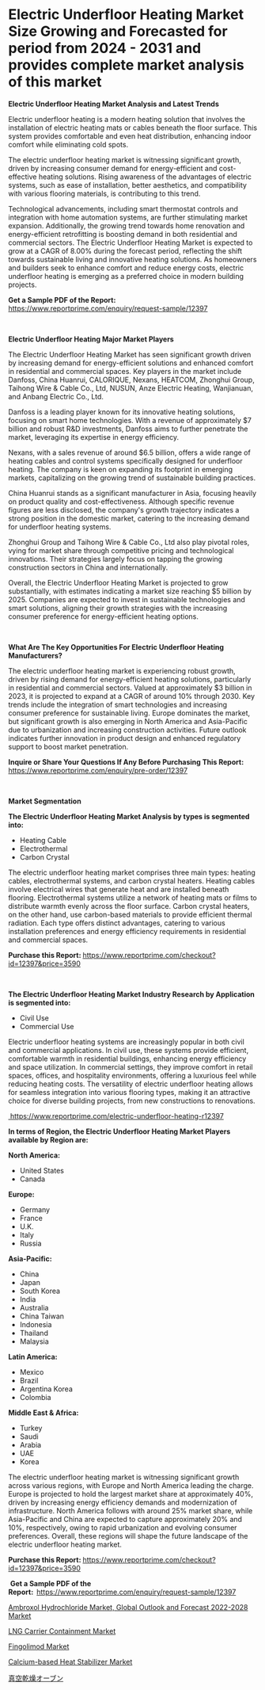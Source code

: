 <p><h1>Electric Underfloor Heating Market Size Growing and Forecasted for period from 2024 - 2031 and provides complete market analysis of this market</h1></p><p><strong>Electric Underfloor Heating Market Analysis and Latest Trends</strong></p>
<p><p>Electric underfloor heating is a modern heating solution that involves the installation of electric heating mats or cables beneath the floor surface. This system provides comfortable and even heat distribution, enhancing indoor comfort while eliminating cold spots. </p><p>The electric underfloor heating market is witnessing significant growth, driven by increasing consumer demand for energy-efficient and cost-effective heating solutions. Rising awareness of the advantages of electric systems, such as ease of installation, better aesthetics, and compatibility with various flooring materials, is contributing to this trend. </p><p>Technological advancements, including smart thermostat controls and integration with home automation systems, are further stimulating market expansion. Additionally, the growing trend towards home renovation and energy-efficient retrofitting is boosting demand in both residential and commercial sectors. The Electric Underfloor Heating Market is expected to grow at a CAGR of 8.00% during the forecast period, reflecting the shift towards sustainable living and innovative heating solutions. As homeowners and builders seek to enhance comfort and reduce energy costs, electric underfloor heating is emerging as a preferred choice in modern building projects.</p></p>
<p><strong>Get a Sample PDF of the Report:&nbsp;</strong> <a href="https://www.reportprime.com/enquiry/request-sample/12397">https://www.reportprime.com/enquiry/request-sample/12397</a></p>
<p>&nbsp;</p>
<p><strong>Electric Underfloor Heating Major Market Players</strong></p>
<p><p>The Electric Underfloor Heating Market has seen significant growth driven by increasing demand for energy-efficient solutions and enhanced comfort in residential and commercial spaces. Key players in the market include Danfoss, China Huanrui, CALORIQUE, Nexans, HEATCOM, Zhonghui Group, Taihong Wire & Cable Co., Ltd, NUSUN, Anze Electric Heating, Wanjianuan, and Anbang Electric Co., Ltd.</p><p>Danfoss is a leading player known for its innovative heating solutions, focusing on smart home technologies. With a revenue of approximately $7 billion and robust R&D investments, Danfoss aims to further penetrate the market, leveraging its expertise in energy efficiency.</p><p>Nexans, with a sales revenue of around $6.5 billion, offers a wide range of heating cables and control systems specifically designed for underfloor heating. The company is keen on expanding its footprint in emerging markets, capitalizing on the growing trend of sustainable building practices.</p><p>China Huanrui stands as a significant manufacturer in Asia, focusing heavily on product quality and cost-effectiveness. Although specific revenue figures are less disclosed, the company's growth trajectory indicates a strong position in the domestic market, catering to the increasing demand for underfloor heating systems.</p><p>Zhonghui Group and Taihong Wire & Cable Co., Ltd also play pivotal roles, vying for market share through competitive pricing and technological innovations. Their strategies largely focus on tapping the growing construction sectors in China and internationally.</p><p>Overall, the Electric Underfloor Heating Market is projected to grow substantially, with estimates indicating a market size reaching $5 billion by 2025. Companies are expected to invest in sustainable technologies and smart solutions, aligning their growth strategies with the increasing consumer preference for energy-efficient heating options.</p></p>
<p>&nbsp;</p>
<p><strong>What Are The Key Opportunities For Electric Underfloor Heating Manufacturers?</strong></p>
<p><p>The electric underfloor heating market is experiencing robust growth, driven by rising demand for energy-efficient heating solutions, particularly in residential and commercial sectors. Valued at approximately $3 billion in 2023, it is projected to expand at a CAGR of around 10% through 2030. Key trends include the integration of smart technologies and increasing consumer preference for sustainable living. Europe dominates the market, but significant growth is also emerging in North America and Asia-Pacific due to urbanization and increasing construction activities. Future outlook indicates further innovation in product design and enhanced regulatory support to boost market penetration.</p></p>
<p><strong>Inquire or Share Your Questions If Any Before Purchasing This Report:</strong> <a href="https://www.reportprime.com/enquiry/pre-order/12397">https://www.reportprime.com/enquiry/pre-order/12397</a></p>
<p>&nbsp;</p>
<p><strong>Market Segmentation</strong></p>
<p><strong>The Electric Underfloor Heating Market Analysis by types is segmented into:</strong></p>
<p><ul><li>Heating Cable</li><li>Electrothermal</li><li>Carbon Crystal</li></ul></p>
<p><p>The electric underfloor heating market comprises three main types: heating cables, electrothermal systems, and carbon crystal heaters. Heating cables involve electrical wires that generate heat and are installed beneath flooring. Electrothermal systems utilize a network of heating mats or films to distribute warmth evenly across the floor surface. Carbon crystal heaters, on the other hand, use carbon-based materials to provide efficient thermal radiation. Each type offers distinct advantages, catering to various installation preferences and energy efficiency requirements in residential and commercial spaces.</p></p>
<p><strong>Purchase this Report:&nbsp;</strong><a href="https://www.reportprime.com/checkout?id=12397&price=3590">https://www.reportprime.com/checkout?id=12397&price=3590</a></p>
<p>&nbsp;</p>
<p><strong>The Electric Underfloor Heating Market Industry Research by Application is segmented into:</strong></p>
<p><ul><li>Civil Use</li><li>Commercial Use</li></ul></p>
<p><p>Electric underfloor heating systems are increasingly popular in both civil and commercial applications. In civil use, these systems provide efficient, comfortable warmth in residential buildings, enhancing energy efficiency and space utilization. In commercial settings, they improve comfort in retail spaces, offices, and hospitality environments, offering a luxurious feel while reducing heating costs. The versatility of electric underfloor heating allows for seamless integration into various flooring types, making it an attractive choice for diverse building projects, from new constructions to renovations.</p></p>
<p><a href="https://www.reportprime.com/electric-underfloor-heating-r12397">&nbsp;https://www.reportprime.com/electric-underfloor-heating-r12397</a></p>
<p><strong>In terms of Region, the Electric Underfloor Heating Market Players available by Region are:</strong></p>
<p>
    <p> <strong> North America: </strong>
        <ul>
            <li>United States</li>
            <li>Canada</li>
        </ul>
        </p> 
    <p> <strong> Europe: </strong>
        <ul>
            <li>Germany</li>
            <li>France</li>
            <li>U.K.</li>
            <li>Italy</li>
            <li>Russia</li>
        </ul>
        </p> 
    <p> <strong> Asia-Pacific: </strong>
        <ul>
            <li>China</li>
            <li>Japan</li>
            <li>South Korea</li>
            <li>India</li>
            <li>Australia</li>
            <li>China Taiwan</li>
            <li>Indonesia</li>
            <li>Thailand</li>
            <li>Malaysia</li>
        </ul>
        </p> 
    <p> <strong> Latin America: </strong>
        <ul>
            <li>Mexico</li>
            <li>Brazil</li>
            <li>Argentina Korea</li>
            <li>Colombia</li>
        </ul>
        </p> 
    <p> <strong> Middle East & Africa: </strong>
        <ul>
            <li>Turkey</li>
            <li>Saudi</li>
            <li>Arabia</li>
            <li>UAE</li>
            <li>Korea</li>
        </ul>
    </p>
    </p>
<p><p>The electric underfloor heating market is witnessing significant growth across various regions, with Europe and North America leading the charge. Europe is projected to hold the largest market share at approximately 40%, driven by increasing energy efficiency demands and modernization of infrastructure. North America follows with around 25% market share, while Asia-Pacific and China are expected to capture approximately 20% and 10%, respectively, owing to rapid urbanization and evolving consumer preferences. Overall, these regions will shape the future landscape of the electric underfloor heating market.</p></p>
<p><strong>Purchase this Report: </strong><a href="https://www.reportprime.com/checkout?id=12397&price=3590">https://www.reportprime.com/checkout?id=12397&price=3590</a></p>
<p>&nbsp;<strong>Get a Sample PDF of the Report:&nbsp;&nbsp;</strong><a href="https://www.reportprime.com/enquiry/request-sample/12397">https://www.reportprime.com/enquiry/request-sample/12397</a></p>
<p><strong></strong></p>
<p><p><a href="https://www.linkedin.com/pulse/ambroxol-hydrochloride-market-global-outlook-forecast-2022-2028-fczzf?trackingId=N2MHzug1SBagkMJGnDNPfg%3D%3D">Ambroxol Hydrochloride Market, Global Outlook and Forecast 2022-2028 Market</a></p><p><a href="https://issuu.com/reportprime-2/docs/lng-carrier-containment-market-size_c8b85920446ae8">LNG Carrier Containment Market</a></p><p><a href="https://medium.com/@christopher.fisher66709/fingolimod-market-forecast-global-market-trends-and-analysis-from-2024-to-2031-covered-in-123-9110ac206fc9">Fingolimod Market</a></p><p><a href="https://issuu.com/reportprime-2/docs/calcium-based-heat-stabilizer-marke_d2873be3c8f02a">Calcium-based Heat Stabilizer Market</a></p><p><a href="https://medium.com/@marlanamarvn/%E7%9C%9F%E7%A9%BA%E4%B9%BE%E7%87%A5%E3%82%AA%E3%83%BC%E3%83%96%E3%83%B3%E5%B8%82%E5%A0%B4%E3%81%AE%E6%A6%82%E8%A6%81-2024%E5%B9%B4%E3%81%8B%E3%82%892031%E5%B9%B4%E3%81%BE%E3%81%A7%E3%81%AE%E4%B8%96%E7%95%8C%E5%B8%82%E5%A0%B4%E3%81%AE%E3%83%88%E3%83%AC%E3%83%B3%E3%83%89%E3%81%A8%E5%B0%86%E6%9D%A5%E3%81%AE%E5%B1%95%E6%9C%9B-64b167d5a125">真空乾燥オーブン</a></p></p>